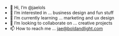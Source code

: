 - 👋 Hi, I’m @jaelols
- 👀 I’m interested in ... business design and fun stuff
- 🌱 I’m currently learning ... marketing and ux design
- 💞️ I’m looking to collaborate on ... creative projects
- 📫 How to reach me ... jae@boldandlight.com

<!---
jaelols/jaelols is a ✨ special ✨ repository because its `README.md` (this file) appears on your GitHub profile.
You can click the Preview link to take a look at your changes.
--->
